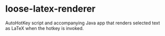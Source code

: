 # loose-latex-renderer
AutoHotKey script and accompanying Java app that renders selected text as LaTeX when the hotkey is invoked.
